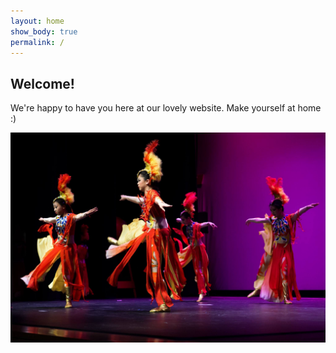 ```yaml
---
layout: home
show_body: true
permalink: /
---
```


## Welcome!

We're happy to have you here at our lovely website. Make yourself at home :)

<img src = '/assets/images/gallery/csaimage2.jpg' alt='sam'>
